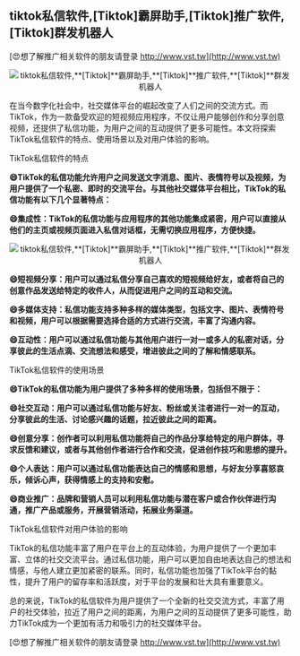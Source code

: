 ## **tiktok私信软件,**[Tiktok]**霸屏助手,**[Tiktok]**推广软件,**[Tiktok]**群发机器人**

[😍想了解推广相关软件的朋友请登录 http://www.vst.tw](http://www.vst.tw)

 <center><img src="https://vst.tw/MP4/tuiguang/png/1.png" alt="tiktok私信软件,**[Tiktok]**霸屏助手,**[Tiktok]**推广软件,**[Tiktok]**群发机器人"></center>

在当今数字化社会中，社交媒体平台的崛起改变了人们之间的交流方式。而TikTok，作为一款备受欢迎的短视频应用程序，不仅让用户能够创作和分享创意视频，还提供了私信功能，为用户之间的互动提供了更多可能性。本文将探索TikTok私信软件的特点、使用场景以及对用户体验的影响。

TikTok私信软件的特点

**😄TikTok的私信功能允许用户之间发送文字消息、图片、表情符号以及视频，为用户提供了一个私密、即时的交流平台。与其他社交媒体平台相比，TikTok的私信功能有以下几个显著特点：**

**😄集成性：TikTok的私信功能与应用程序的其他功能集成紧密，用户可以直接从他们的主页或视频页面进入私信对话框，无需切换应用程序，方便快捷。**

 <center><img src="https://vst.tw/MP4/tuiguang/png/3.png" alt="tiktok私信软件,**[Tiktok]**霸屏助手,**[Tiktok]**推广软件,**[Tiktok]**群发机器人"></center>

**😄短视频分享：用户可以通过私信分享自己喜欢的短视频给好友，或者将自己的创意作品发送给特定的收件人，从而促进用户之间的互动和交流。**

**😄多媒体支持：私信功能支持多种多样的媒体类型，包括文字、图片、表情符号和视频，用户可以根据需要选择合适的方式进行交流，丰富了沟通内容。**

**😄互动性：用户可以通过私信功能与其他用户进行一对一或多人的私密对话，分享彼此的生活点滴、交流想法和感受，增进彼此之间的了解和情感联系。**

TikTok私信软件的使用场景

**😄TikTok的私信功能为用户提供了多种多样的使用场景，包括但不限于：**

**😄社交互动：用户可以通过私信功能与好友、粉丝或关注者进行一对一的互动，分享彼此的生活、讨论感兴趣的话题，拉近彼此之间的距离。**

**😄创意分享：创作者可以利用私信功能将自己的作品分享给特定的用户群体，寻求反馈和建议，或者与其他创作者进行合作和交流，促进创作技巧和思想的提升。**

**😄个人表达：用户可以通过私信功能表达自己的情感和思想，与好友分享喜怒哀乐，倾诉心声，获得情感上的支持和安慰。**

**😄商业推广：品牌和营销人员可以利用私信功能与潜在客户或合作伙伴进行沟通，推广产品或服务，开展营销活动，拓展业务渠道。**

TikTok私信软件对用户体验的影响

TikTok的私信功能丰富了用户在平台上的互动体验，为用户提供了一个更加丰富、立体的社交交流平台。通过私信功能，用户可以更加自由地表达自己的想法和情感，与他人建立更加紧密的联系。同时，私信功能也加强了TikTok平台的黏性，提升了用户的留存率和活跃度，对于平台的发展和壮大具有重要意义。

总的来说，TikTok的私信软件为用户提供了一个全新的社交交流方式，丰富了用户的社交体验，拉近了用户之间的距离，为用户之间的互动提供了更多可能性，助力TikTok成为一个更加有活力和吸引力的社交媒体平台。

[😍想了解推广相关软件的朋友请登录 http://www.vst.tw](http://www.vst.tw)



